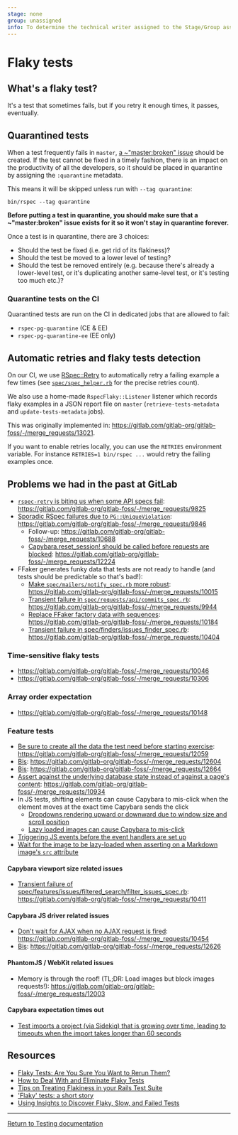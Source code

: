 ```yaml
---
stage: none
group: unassigned
info: To determine the technical writer assigned to the Stage/Group associated with this page, see https://about.gitlab.com/handbook/engineering/ux/technical-writing/#designated-technical-writers
---
```


# Flaky tests

## What's a flaky test?

It's a test that sometimes fails, but if you retry it enough times, it passes,
eventually.

## Quarantined tests

When a test frequently fails in `master`,
[a ~"master:broken" issue](https://about.gitlab.com/handbook/engineering/workflow/#broken-master)
should be created.
If the test cannot be fixed in a timely fashion, there is an impact on the
productivity of all the developers, so it should be placed in quarantine by
assigning the `:quarantine` metadata.

This means it will be skipped unless run with `--tag quarantine`:

```shell
bin/rspec --tag quarantine
```

**Before putting a test in quarantine, you should make sure that a
~"master:broken" issue exists for it so it won't stay in quarantine forever.**

Once a test is in quarantine, there are 3 choices:

- Should the test be fixed (i.e. get rid of its flakiness)?
- Should the test be moved to a lower level of testing?
- Should the test be removed entirely (e.g. because there's already a
  lower-level test, or it's duplicating another same-level test, or it's testing
  too much etc.)?

### Quarantine tests on the CI

Quarantined tests are run on the CI in dedicated jobs that are allowed to fail:

- `rspec-pg-quarantine` (CE & EE)
- `rspec-pg-quarantine-ee` (EE only)

## Automatic retries and flaky tests detection

On our CI, we use [RSpec::Retry](https://github.com/NoRedInk/rspec-retry) to automatically retry a failing example a few
times (see [`spec/spec_helper.rb`](https://gitlab.com/gitlab-org/gitlab/blob/master/spec/spec_helper.rb) for the precise retries count).

We also use a home-made `RspecFlaky::Listener` listener which records flaky
examples in a JSON report file on `master` (`retrieve-tests-metadata` and
`update-tests-metadata` jobs).

This was originally implemented in: <https://gitlab.com/gitlab-org/gitlab-foss/-/merge_requests/13021>.

If you want to enable retries locally, you can use the `RETRIES` environment variable.
For instance `RETRIES=1 bin/rspec ...` would retry the failing examples once.

## Problems we had in the past at GitLab

- [`rspec-retry` is biting us when some API specs fail](https://gitlab.com/gitlab-org/gitlab-foss/-/issues/29242): <https://gitlab.com/gitlab-org/gitlab-foss/-/merge_requests/9825>
- [Sporadic RSpec failures due to `PG::UniqueViolation`](https://gitlab.com/gitlab-org/gitlab-foss/-/issues/28307#note_24958837): <https://gitlab.com/gitlab-org/gitlab-foss/-/merge_requests/9846>
  - Follow-up: <https://gitlab.com/gitlab-org/gitlab-foss/-/merge_requests/10688>
  - [Capybara.reset_session! should be called before requests are blocked](https://gitlab.com/gitlab-org/gitlab-foss/-/issues/33779): <https://gitlab.com/gitlab-org/gitlab-foss/-/merge_requests/12224>
- FFaker generates funky data that tests are not ready to handle (and tests should be predictable so that's bad!):
  - [Make `spec/mailers/notify_spec.rb` more robust](https://gitlab.com/gitlab-org/gitlab-foss/-/issues/20121): <https://gitlab.com/gitlab-org/gitlab-foss/-/merge_requests/10015>
  - [Transient failure in `spec/requests/api/commits_spec.rb`](https://gitlab.com/gitlab-org/gitlab-foss/-/issues/27988#note_25342521): <https://gitlab.com/gitlab-org/gitlab-foss/-/merge_requests/9944>
  - [Replace FFaker factory data with sequences](https://gitlab.com/gitlab-org/gitlab-foss/-/issues/29643): <https://gitlab.com/gitlab-org/gitlab-foss/-/merge_requests/10184>
  - [Transient failure in spec/finders/issues_finder_spec.rb](https://gitlab.com/gitlab-org/gitlab-foss/-/issues/30211#note_26707685): <https://gitlab.com/gitlab-org/gitlab-foss/-/merge_requests/10404>

### Time-sensitive flaky tests

- <https://gitlab.com/gitlab-org/gitlab-foss/-/merge_requests/10046>
- <https://gitlab.com/gitlab-org/gitlab-foss/-/merge_requests/10306>

### Array order expectation

- <https://gitlab.com/gitlab-org/gitlab-foss/-/merge_requests/10148>

### Feature tests

- [Be sure to create all the data the test need before starting exercise](https://gitlab.com/gitlab-org/gitlab-foss/-/issues/32622#note_31128195): <https://gitlab.com/gitlab-org/gitlab-foss/-/merge_requests/12059>
- [Bis](https://gitlab.com/gitlab-org/gitlab-foss/-/issues/34609#note_34048715): <https://gitlab.com/gitlab-org/gitlab-foss/-/merge_requests/12604>
- [Bis](https://gitlab.com/gitlab-org/gitlab-foss/-/issues/34698#note_34276286): <https://gitlab.com/gitlab-org/gitlab-foss/-/merge_requests/12664>
- [Assert against the underlying database state instead of against a page's content](https://gitlab.com/gitlab-org/gitlab-foss/-/issues/31437): <https://gitlab.com/gitlab-org/gitlab-foss/-/merge_requests/10934>
- In JS tests, shifting elements can cause Capybara to mis-click when the element moves at the exact time Capybara sends the click
  - [Dropdowns rendering upward or downward due to window size and scroll position](https://gitlab.com/gitlab-org/gitlab/-/merge_requests/17660)
  - [Lazy loaded images can cause Capybara to mis-click](https://gitlab.com/gitlab-org/gitlab/-/merge_requests/18713)
- [Triggering JS events before the event handlers are set up](https://gitlab.com/gitlab-org/gitlab/-/merge_requests/18742)
- [Wait for the image to be lazy-loaded when asserting on a Markdown image's `src` attribute](https://gitlab.com/gitlab-org/gitlab/-/merge_requests/25408)

#### Capybara viewport size related issues

- [Transient failure of spec/features/issues/filtered_search/filter_issues_spec.rb](https://gitlab.com/gitlab-org/gitlab-foss/-/issues/29241#note_26743936): <https://gitlab.com/gitlab-org/gitlab-foss/-/merge_requests/10411>

#### Capybara JS driver related issues

- [Don't wait for AJAX when no AJAX request is fired](https://gitlab.com/gitlab-org/gitlab-foss/-/issues/30461): <https://gitlab.com/gitlab-org/gitlab-foss/-/merge_requests/10454>
- [Bis](https://gitlab.com/gitlab-org/gitlab-foss/-/issues/34647): <https://gitlab.com/gitlab-org/gitlab-foss/-/merge_requests/12626>

#### PhantomJS / WebKit related issues

- Memory is through the roof! (TL;DR: Load images but block images requests!): <https://gitlab.com/gitlab-org/gitlab-foss/-/merge_requests/12003>

#### Capybara expectation times out

- [Test imports a project (via Sidekiq) that is growing over time, leading to timeouts when the import takes longer than 60 seconds](https://gitlab.com/gitlab-org/gitlab/-/merge_requests/22599)

## Resources

- [Flaky Tests: Are You Sure You Want to Rerun Them?](https://semaphoreci.com/blog/2017/04/20/flaky-tests.html)
- [How to Deal With and Eliminate Flaky Tests](https://semaphoreci.com/community/tutorials/how-to-deal-with-and-eliminate-flaky-tests)
- [Tips on Treating Flakiness in your Rails Test Suite](https://semaphoreci.com/blog/2017/08/03/tips-on-treating-flakiness-in-your-test-suite.html)
- ['Flaky' tests: a short story](https://www.ombulabs.com/blog/rspec/continuous-integration/how-to-track-down-a-flaky-test.html)
- [Using Insights to Discover Flaky, Slow, and Failed Tests](https://circleci.com/blog/using-insights-to-discover-flaky-slow-and-failed-tests/)

---

[Return to Testing documentation](index.md)
